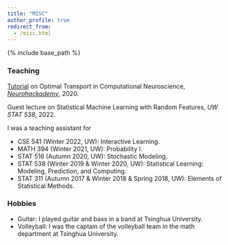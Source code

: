 ```yaml
---
title: "MISC"
author_profile: true
redirect_from:
  - /misc.html
---
```


{% include base_path %}

<!-- Leave two spaces at the end -->

### Teaching
[Tutorial](https://github.com/langliu95/otml-neurohackademy-2020) on Optimal Transport in Computational Neuroscience, *[Neurohackademy](https://neurohackademy.org/)*, 2020.  

Guest lecture on Statistical Machine Learning with Random Features, *UW STAT 538*, 2022.  

I was a teaching assistant for
* CSE 541 (Winter 2022, UW): Interactive Learning.  
* MATH 394 (Winter 2021, UW): Probability I.  
* STAT 516 (Autumn 2020, UW): Stochastic Modeling.  
* STAT 538 (Winter 2019 & Winter 2020, UW): Statistical Learning: Modeling, Prediction, and Computing.  
* STAT 311 (Autumn 2017 & Winter 2018 & Spring 2018, UW): Elements of Statistical Methods.  

<!-- ### Courses
* STAT 581-583 (Autumn 2017 & Winter 2018 & Spring 2018, UW): [Advanced Theory of Statistical Inference](https://www.stat.washington.edu/jaw/COURSES/580s/580s.html).  
* CSE 546 (Autumn 2017, UW): [Machine Learning](https://courses.cs.washington.edu/courses/cse546/17au/).  
* STAT 538 (Winter 2018, UW): Statistical Learning: Modeling, Prediction, and Computing.  
* STAT 516 (Autumn 2018, UW): Stochastic Modeling.  
* CSE 517 (Winter 2019, UW): [Natural Language Processing](https://courses.cs.washington.edu/courses/cse517/19wi/).  
* MATH 516 (Spring 2019, UW): [Convex Analysis and Nonsmooth Optimization](https://sites.math.washington.edu/~ddrusv/crs/Math_516_2020/MATH516).  
* MATH 581-583 C (Autumn 2019 & Winter 2020 & Spring 2020, UW): Optimal Transport.  
* MATH 581 E (Autumn 2019, UW): [High Dimensional Probability and Statistical Learning](https://sites.math.washington.edu/~ddrusv/crs/Math_581_2019/MATH581). -->

### Hobbies
* Guitar: I played guitar and bass in a band at Tsinghua University.
* Volleyball: I was the captain of the volleyball team in the math department at Tsinghua University.
